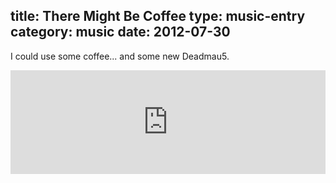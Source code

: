 title: There Might Be Coffee
type: music-entry
category: music
date: 2012-07-30
---

I could use some coffee... and some new Deadmau5.

<iframe width="100%" height="166" scrolling="no" frameborder="no" src="http://w.soundcloud.com/player/?url=https%3A%2F%2Fapi.soundcloud.com%2Ftracks%2F54582411&show_artwork=true"></iframe>
